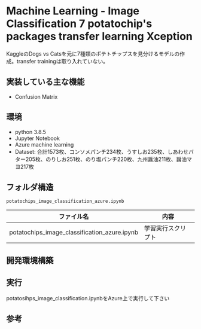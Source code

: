 # Machine Learning - Image Classification 7 potatochip's packages transfer learning Xception

KaggleのDogs vs Catsを元に7種類のポテトチップスを見分けるモデルの作成。transfer trainingは取り入れていない。

## 実装している主な機能

* Confusion Matrix

## 環境

* python 3.8.5
* Jupyter Notebook
* Azure machine learning 
* Dataset: 合計1573枚、コンソメパンチ234枚、うすしお235枚、しあわせバター205枚、のりしお251枚、のり塩パンチ220枚、九州醤油211枚、醤油マヨ217枚

## フォルダ構造


```
potatochips_image_classification_azure.ipynb
```

|ファイル名|内容|
|---------|----|
|potatochips_image_classification_azure.ipynb|学習実行スクリプト|

## 開発環境構築

## 実行

potatosihps_image_classification.ipynbをAzure上で実行して下さい

## 参考